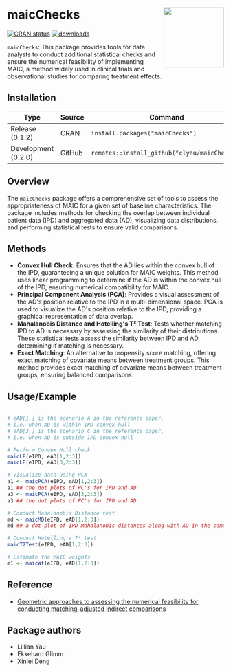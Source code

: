 # maicChecks <a href="https://github.com/clyau/maicChecks"><img src="https://github.com/user-attachments/assets/16780205-98c6-4bbd-af23-dfec94010d54" align="right" height="140"/></a>

<!-- badges: start -->

[![CRAN status](https://badges.cranchecks.info/flavor/release/maicChecks.svg)](https://cran.r-project.org/web/checks/check_results_maicChecks.html) [![downloads](https://cranlogs.r-pkg.org/badges/maicChecks)](https://www.rdocumentation.org/trends)

<!-- badges: end -->

`maicChecks`: This package provides tools for data analysts to conduct additional statistical checks and ensure the numerical feasibility of implementing MAIC, a method widely used in clinical trials and observational studies for comparing treatment effects.

## Installation

| Type                | Source | Command                                       |
|------------------|------------------|------------------------------------|
| Release (0.1.2)     | CRAN   | `install.packages("maicChecks")`              |
| Development (0.2.0) | GitHub | `remotes::install_github("clyau/maicChecks")` |

## Overview

The `maicChecks` package offers a comprehensive set of tools to assess the appropriateness of MAIC for a given set of baseline characteristics. The package includes methods for checking the overlap between individual patient data (IPD) and aggregated data (AD), visualizing data distributions, and performing statistical tests to ensure valid comparisons.

## Methods

-   **Convex Hull Check**: Ensures that the AD lies within the convex hull of the IPD, guaranteeing a unique solution for MAIC weights. This method uses linear programming to determine if the AD is within the convex hull of the IPD, ensuring numerical compatibility for MAIC.
-   **Principal Component Analysis (PCA)**: Provides a visual assessment of the AD's position relative to the IPD in a multi-dimensional space. PCA is used to visualize the AD's position relative to the IPD, providing a graphical representation of data overlap.
-   **Mahalanobis Distance and Hotelling's T² Test**: Tests whether matching IPD to AD is necessary by assessing the similarity of their distributions. These statistical tests assess the similarity between IPD and AD, determining if matching is necessary.
-   **Exact Matching**: An alternative to propensity score matching, offering exact matching of covariate means between treatment groups. This method provides exact matching of covariate means between treatment groups, ensuring balanced comparisons.

## Usage/Example
``` r

# eAD[1,] is the scenario A in the reference paper,
# i.e. when AD is within IPD convex hull
# eAD[3,] is the scenario C in the reference paper,
# i.e. when AD is outside IPD convex hull

# Perform Convex Hull check
maicLP(eIPD, eAD[1,2:3])
maicLP(eIPD, eAD[3,2:3])

# Visualize data using PCA
a1 <- maicPCA(eIPD, eAD[1,2:3])
a1 ## the dot plots of PC's for IPD and AD
a3 <- maicPCA(eIPD, eAD[3,2:3])
a3 ## the dot plots of PC's for IPD and AD

# Conduct Mahalanobis Distance test
md <- maicMD(eIPD, eAD[1,2:3])
md ## a dot-plot of IPD Mahalanobis distances along with AD in the same metric.

# Conduct Hotelling's T² test
maicT2Test(eIPD, eAD[1,2:3])

# Estimate the MAIC weights
m1 <- maicWt(eIPD, eAD[1,2:3])

```

## Reference
-   [Geometric approaches to assessing the numerical feasibility for conducting matching-adjusted indirect comparisons](https://onlinelibrary.wiley.com/doi/full/10.1002/pst.2210)

## Package authors

-   Lillian Yau
-   Ekkehard Glimm
-   Xinlei Deng

